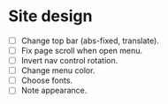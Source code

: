 # Site design

- [ ] Change top bar (abs-fixed, translate).
- [ ] Fix page scroll when open menu.
- [ ] Invert nav control rotation.
- [ ] Change menu color.
- [ ] Choose fonts.
- [ ] Note appearance.
